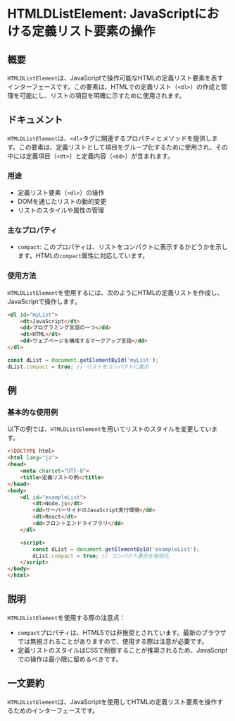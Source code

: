 <!--
Meta Description: # HTMLDListElement: JavaScriptにおける定義リスト要素の操作 ## 概要 `HTMLDListElement`は、JavaScriptで操作可能なHTMLの定義リスト要素を表すインターフェースです。この要素は、HTMLでの定義リスト（`<dl>`）の作成と管理を可能にし、...
Meta Keywords: htmldlistelement, html, compact, dlist, この要素は
-->

# HTMLDListElement: JavaScriptにおける定義リスト要素の操作

## 概要
`HTMLDListElement`は、JavaScriptで操作可能なHTMLの定義リスト要素を表すインターフェースです。この要素は、HTMLでの定義リスト（`<dl>`）の作成と管理を可能にし、リストの項目を明確に示すために使用されます。

## ドキュメント
`HTMLDListElement`は、`<dl>`タグに関連するプロパティとメソッドを提供します。この要素は、定義リストとして項目をグループ化するために使用され、その中には定義項目（`<dt>`）と定義内容（`<dd>`）が含まれます。

### 用途
- 定義リスト要素（`<dl>`）の操作
- DOMを通じたリストの動的変更
- リストのスタイルや属性の管理

### 主なプロパティ
- `compact`: このプロパティは、リストをコンパクトに表示するかどうかを示します。HTMLの`compact`属性に対応しています。

### 使用方法
`HTMLDListElement`を使用するには、次のようにHTMLの定義リストを作成し、JavaScriptで操作します。

```html
<dl id="myList">
    <dt>JavaScript</dt>
    <dd>プログラミング言語の一つ</dd>
    <dt>HTML</dt>
    <dd>ウェブページを構成するマークアップ言語</dd>
</dl>
```

```javascript
const dList = document.getElementById('myList');
dList.compact = true; // リストをコンパクトに表示
```

## 例
### 基本的な使用例
以下の例では、`HTMLDListElement`を用いてリストのスタイルを変更しています。

```html
<!DOCTYPE html>
<html lang="ja">
<head>
    <meta charset="UTF-8">
    <title>定義リストの例</title>
</head>
<body>
    <dl id="exampleList">
        <dt>Node.js</dt>
        <dd>サーバーサイドのJavaScript実行環境</dd>
        <dt>React</dt>
        <dd>フロントエンドライブラリ</dd>
    </dl>

    <script>
        const dList = document.getElementById('exampleList');
        dList.compact = true; // コンパクト表示を有効化
    </script>
</body>
</html>
```

## 説明
`HTMLDListElement`を使用する際の注意点：
- `compact`プロパティは、HTML5では非推奨とされています。最新のブラウザでは無視されることがありますので、使用する際は注意が必要です。
- 定義リストのスタイルはCSSで制御することが推奨されるため、JavaScriptでの操作は最小限に留めるべきです。

## 一文要約
`HTMLDListElement`は、JavaScriptを使用してHTMLの定義リスト要素を操作するためのインターフェースです。